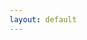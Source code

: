 ```yaml
---
layout: default
---
```


<object data="{{ site.url }}/murshidhassen/download/MurshidHassen.pdf" width="700" height="700" type='application/pdf'/>
